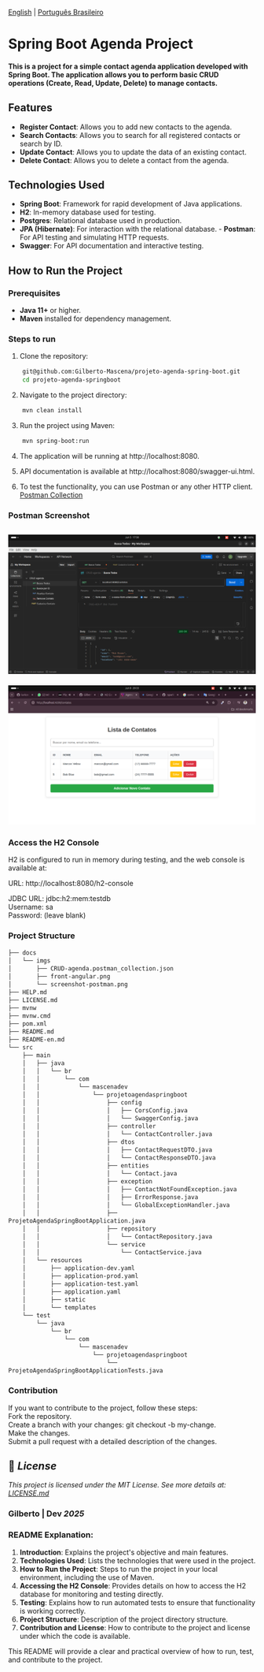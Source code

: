 [English](https://github.com/Gilberto-Mascena/projeto-agenda-spring-boot/blob/main/README.md) |
[Português Brasileiro](https://github.com/Gilberto-Mascena/projeto-agenda-spring-boot/blob/main/README-pt_br.md)

# Spring Boot Agenda Project

#### This is a project for a simple contact agenda application developed with Spring Boot. The application allows you to perform basic CRUD operations (Create, Read, Update, Delete) to manage contacts.

## Features

- **Register Contact**: Allows you to add new contacts to the agenda.
- **Search Contacts**: Allows you to search for all registered contacts or search by ID.
- **Update Contact**: Allows you to update the data of an existing contact.
- **Delete Contact**: Allows you to delete a contact from the agenda.

## Technologies Used

- **Spring Boot**: Framework for rapid development of Java applications.
- **H2**: In-memory database used for testing.
- **Postgres**: Relational database used in production.
- **JPA (Hibernate)**: For interaction with the relational database. - **Postman**: For API testing and simulating HTTP
  requests.
- **Swagger**: For API documentation and interactive testing.

## How to Run the Project

### Prerequisites

- **Java 11+** or higher.
- **Maven** installed for dependency management.

### Steps to run

1. Clone the repository:

```bash
    git@github.com:Gilberto-Mascena/projeto-agenda-spring-boot.git
    cd projeto-agenda-springboot
```
2. Navigate to the project directory:

```bash
    mvn clean install
```
3. Run the project using Maven:

```bash
    mvn spring-boot:run
```
4. The application will be running at http://localhost:8080.

5. API documentation is available at http://localhost:8080/swagger-ui.html.
6. To test the functionality, you can use Postman or any other HTTP
   client. [Postman Collection](/docs/imgs/CRUD%20agenda.postman_collection.json)

### Postman Screenshot

![postman](/docs/imgs/screenshot-postman.png)
----
![front-end](/docs/imgs/front-angular.png)

### Access the H2 Console

H2 is configured to run in memory during testing, and the web console is available at:

URL: http://localhost:8080/h2-console

JDBC URL: jdbc:h2:mem:testdb\
Username: sa\
Password: (leave blank)

### Project Structure

``` plaintext
├── docs
│   └── imgs
│       ├── CRUD-agenda.postman_collection.json
│       ├── front-angular.png
│       └── screenshot-postman.png
├── HELP.md
├── LICENSE.md
├── mvnw
├── mvnw.cmd
├── pom.xml
├── README.md
├── README-en.md
└── src
    ├── main
    │   ├── java
    │   │   └── br
    │   │       └── com
    │   │           └── mascenadev
    │   │               └── projetoagendaspringboot
    │   │                   ├── config
    │   │                   │   ├── CorsConfig.java
    │   │                   │   └── SwaggerConfig.java
    │   │                   ├── controller
    │   │                   │   └── ContactController.java
    │   │                   ├── dtos
    │   │                   │   ├── ContactRequestDTO.java
    │   │                   │   └── ContactResponseDTO.java
    │   │                   ├── entities
    │   │                   │   └── Contact.java
    │   │                   ├── exception
    │   │                   │   ├── ContactNotFoundException.java
    │   │                   │   ├── ErrorResponse.java
    │   │                   │   └── GlobalExceptionHandler.java
    │   │                   ├── ProjetoAgendaSpringBootApplication.java
    │   │                   ├── repository
    │   │                   │   └── ContactRepository.java
    │   │                   └── service
    │   │                       └── ContactService.java
    │   └── resources
    │       ├── application-dev.yaml
    │       ├── application-prod.yaml
    │       ├── application-test.yaml
    │       ├── application.yaml
    │       ├── static
    │       └── templates
    └── test
        └── java
            └── br
                └── com
                    └── mascenadev
                        └── projetoagendaspringboot
                            └── ProjetoAgendaSpringBootApplicationTests.java

```

### Contribution

If you want to contribute to the project, follow these steps:\
Fork the repository.\
Create a branch with your changes: git checkout -b my-change.\
Make the changes.\
Submit a pull request with a detailed description of the changes.

## 📜 *License*

*This project is licensed under the MIT License. See more details at:* [_LICENSE.md_](/LICENSE.md)

### Gilberto | Dev _2025_

### README Explanation:

1. **Introduction**: Explains the project's objective and main features.
2. **Technologies Used**: Lists the technologies that were used in the project.
3. **How to Run the Project**: Steps to run the project in your local environment, including the use of Maven.
4. **Accessing the H2 Console**: Provides details on how to access the H2 database for monitoring and testing
   directly.
5. **Testing**: Explains how to run automated tests to ensure that functionality is working
   correctly.
6. **Project Structure**: Description of the project directory structure.
7. **Contribution and License**: How to contribute to the project and license under which the code is available.

This README will provide a clear and practical overview of how to run, test, and contribute to the project.
